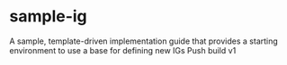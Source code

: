 # sample-ig
A sample, template-driven implementation guide that provides a starting environment to use a base for defining new IGs
Push build v1
        

